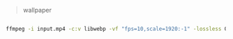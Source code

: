 
> wallpaper 

```bash

ffmpeg -i input.mp4 -c:v libwebp -vf "fps=10,scale=1920:-1" -lossless 0 -q:v 80 output.webp


```
